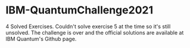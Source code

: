 # IBM-QuantumChallenge2021
4 Solved Exercises.
Couldn't solve exercise 5 at the time so it's still unsolved. The challenge is over and the official solutions are available at IBM Quantum's Github page.
